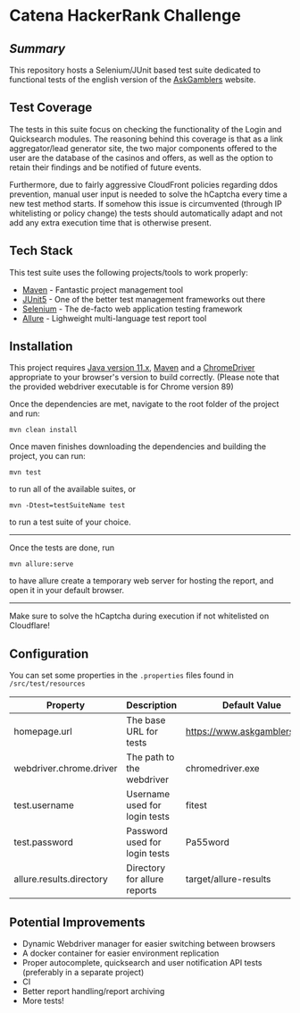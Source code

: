 # Catena HackerRank Challenge
## _Summary_
This repository hosts a Selenium/JUnit based test suite dedicated to functional tests of the english version of the [AskGamblers](https://www.askgamblers.com) website.

## Test Coverage
The tests in this suite focus on checking the functionality of the Login and Quicksearch modules.
The reasoning behind this coverage is that as a link aggregator/lead generator site, the two major components offered to the user are the database of the casinos and offers, as well as the option to retain their findings and be notified of future events.

Furthermore, due to fairly aggressive CloudFront policies regarding ddos prevention, manual user input is needed to solve the hCaptcha every time a new test method starts. If somehow this issue is circumvented (through IP whitelisting or policy change) the tests should automatically adapt and not add any extra execution time that is otherwise present.

## Tech Stack
This test suite uses the following projects/tools to work properly:
- [Maven](https://maven.apache.org) - Fantastic project management tool
- [JUnit5](https://junit.org/junit5/) - One of the better test management frameworks out there
- [Selenium](https://www.selenium.dev) - The de-facto web application testing framework
- [Allure](https://docs.qameta.io/allure/) - Lighweight multi-language test report tool

## Installation
This project requires [Java version 11.x](https://adoptopenjdk.net/), [Maven](https://maven.apache.org) 
and a [ChromeDriver](http://chromedriver.chromium.org/downloads) appropriate to your browser's version to build correctly.
(Please note that the provided webdriver executable is for Chrome version 89)

Once the dependencies are met, navigate to the root folder of the project and run:
```
mvn clean install
```
Once maven finishes downloading the dependencies and building the project, you can run:
```
mvn test
```
to run all of the available suites, or
```
mvn -Dtest=testSuiteName test
```
to run a test suite of your choice.

----
Once the tests are done, run
```
mvn allure:serve
```
to have allure create a temporary web server for hosting the report, and open it in your default browser.

----
Make sure to solve the hCaptcha during execution if not whitelisted on Cloudflare!

## Configuration
You can set some properties in the `.properties` files found in `/src/test/resources`

| Property     | Description | Default Value |
| ------------ | ----------- | ------------- |
| homepage.url | The base URL for tests | https://www.askgamblers.com/ |
| webdriver.chrome.driver | The path to the webdriver | chromedriver.exe |
| test.username | Username used for login tests | fitest |
| test.password | Password used for login tests | Pa55word |
| allure.results.directory | Directory for allure reports | target/allure-results |

## Potential Improvements
- Dynamic Webdriver manager for easier switching between browsers
- A docker container for easier environment replication
- Proper autocomplete, quicksearch and user notification API tests (preferably in a separate project)
- CI
- Better report handling/report archiving
- More tests!
